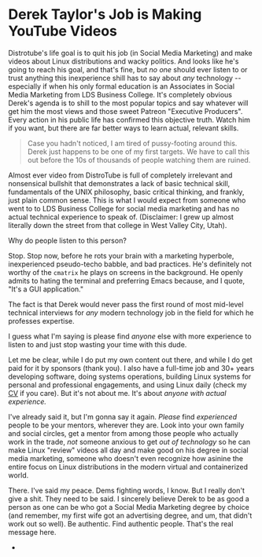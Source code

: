 # Derek Taylor's Job is Making YouTube Videos

Distrotube's life goal is to quit his job (in Social Media Marketing)
and make videos about Linux distributions and wacky politics.  And looks
like he's going to reach his goal, and that's fine, but *no one* should ever
listen to or trust anything this inexperience shill has to say about
*any* technology -- especially if when his only formal education is an
Associates in Social Media Marketing from LDS Business College.
It's completely obvious Derek's agenda is to shill to the most popular
topics and say whatever will get him the most views and those
sweet Patreon "Executive Producers". Every action in his public life has
confirmed this objective truth. Watch him if you want, but there are far
better ways to learn actual, relevant skills.

> Case you hadn't noticed, I am tired of pussy-footing around
this. Derek just happens to be one of my first targets. We have to call
this out before the 10s of thousands of people watching them are
ruined.

Almost ever video from DistroTube is full of completely irrelevant and
nonsensical bullshit that demonstrates a lack of basic technical skill,
fundamentals of the UNIX philosophy, basic critical thinking, and
frankly, just plain common sense. This is what I would expect
from someone who went to to LDS Business College for social media
marketing and has no actual technical experience to speak of.
(Disclaimer: I grew up almost literally down the street from that
college in West Valley City, Utah).

Why do people listen to this person?

Stop. Stop now, before he rots your brain with a marketing hyperbole,
inexperienced pseudo-techo babble, and bad practices. He's definitely
not worthy of the `cmatrix` he plays on screens in the background. He
openly admits to hating the terminal and preferring Emacs because, and I
quote, "It's a GUI application."

The fact is that Derek would never pass the first round of most
mid-level technical interviews for *any* modern technology job in the
field for which he professes expertise.

I guess what I'm saying is please find *anyone* else with more
experience to listen to and just stop wasting your time with this dude.

Let me be clear, while I do put my own content out there, and while I do
get paid for it by sponsors (thank you). I also have a full-time job and
30+ years developing software, doing systems operations, building Linux
systems for personal and professional engagements, and using Linux daily
(check my [CV] if you care). But it's not about me. It's about *anyone
with actual experience.* 

[CV]: <https://github.com/rwxrob/cv>

I've already said it, but I'm gonna say it again. *Please* find
*experienced* people to be your mentors, wherever they are. Look into
your own family and social circles, get a mentor from among those people
who actually work in the trade, *not* someone anxious to get *out of
technology* so he can make Linux "review" videos all day and make good
on his degree in social media marketing, someone who doesn't even
recognize how asinine the entire focus on Linux distributions in the
modern virtual and containerized world.

There. I've said my peace. Dems fighting words, I know. But I really
don't give a shit. They need to be said. I sincerely believe Derek to be
as good a person as one can be who got a Social Media Marketing degree
by choice (and remember, my first wife got an advertising degree, and
um, that didn't work out so well). Be authentic. Find authentic people.
That's the real message here.

* [Linked in for Derek Taylor]: <https://www.linkedin.com/in/derek-taylor-6a725b195/>

